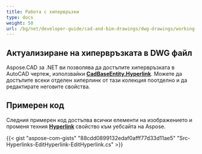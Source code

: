 ```yaml
---
title: Работа с хипервръзки
type: docs
weight: 50
url: /bg/net/developer-guide/cad-and-bim-drawings/dwg-drawings/working-with-hyperlinks/
---
```


## **Актуализиране на хипервръзката в DWG файл**

Aspose.CAD за .NET ви позволява да достъпите хипервръзката в AutoCAD чертеж, използвайки [**CadBaseEntity.Hyperlink**](https://reference.aspose.com/cad/net/aspose.cad.fileformats.cad.cadobjects/cadbaseentity/properties/hyperlink). Можете да достъпите всеки отделен хиперлинк от тази колекция поотделно и да редактирате неговите свойства.

## Примерен код

Следния примерен код достъпва всички елементи на изображението и променя техния [**Hyperlink**](https://reference.aspose.com/cad/net/aspose.cad.fileformats.cad.cadobjects/cadbaseentity/properties/hyperlink) свойство към уебсайта на Aspose.

{{< gist "aspose-com-gists" "88cdd0899132edaf0afff77d33d11ae5" "Src-Hyperlinks-EditHyperlink-EditHyperlink.cs" >}}
